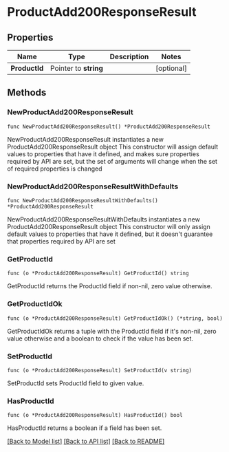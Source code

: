 # ProductAdd200ResponseResult

## Properties

Name | Type | Description | Notes
------------ | ------------- | ------------- | -------------
**ProductId** | Pointer to **string** |  | [optional] 

## Methods

### NewProductAdd200ResponseResult

`func NewProductAdd200ResponseResult() *ProductAdd200ResponseResult`

NewProductAdd200ResponseResult instantiates a new ProductAdd200ResponseResult object
This constructor will assign default values to properties that have it defined,
and makes sure properties required by API are set, but the set of arguments
will change when the set of required properties is changed

### NewProductAdd200ResponseResultWithDefaults

`func NewProductAdd200ResponseResultWithDefaults() *ProductAdd200ResponseResult`

NewProductAdd200ResponseResultWithDefaults instantiates a new ProductAdd200ResponseResult object
This constructor will only assign default values to properties that have it defined,
but it doesn't guarantee that properties required by API are set

### GetProductId

`func (o *ProductAdd200ResponseResult) GetProductId() string`

GetProductId returns the ProductId field if non-nil, zero value otherwise.

### GetProductIdOk

`func (o *ProductAdd200ResponseResult) GetProductIdOk() (*string, bool)`

GetProductIdOk returns a tuple with the ProductId field if it's non-nil, zero value otherwise
and a boolean to check if the value has been set.

### SetProductId

`func (o *ProductAdd200ResponseResult) SetProductId(v string)`

SetProductId sets ProductId field to given value.

### HasProductId

`func (o *ProductAdd200ResponseResult) HasProductId() bool`

HasProductId returns a boolean if a field has been set.


[[Back to Model list]](../README.md#documentation-for-models) [[Back to API list]](../README.md#documentation-for-api-endpoints) [[Back to README]](../README.md)


